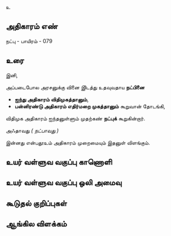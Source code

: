 உ


## அதிகாரம் எண்

நட்பு - பாயிரம் - 079	
## உரை

இனி,  

அப்படைபோல அரசனுக்கு வினை இிடத்து உதவுவதாய **நட்பினை**  
* **ஐந்து அதிகாரம் விதிமுகத்தானும்**,  
* **பன்னிரண்டு அதிகாரம் எதிர்மறை முகத்தானும்** கூறுவான் தோடங்கி,  

விதிமுக அதிகாரம் ஐந்தனுள்ளும் முதற்கண் **நட்புக்** கூறுகின்றார்.  

அஃதாவது _( நட்பாவது )_  

இன்னது என்பதூஉம் அதிகாரம் முறைமையும் இதனுள் விளங்கும்.


## உயர் வள்ளுவ வகுப்பு காணொளி


## உயர் வள்ளுவ வகுப்பு ஒலி அமைவு 


## கூடுதல் குறிப்புகள்


## ஆங்கில விளக்கம்

